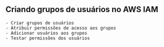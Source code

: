 ## Criando grupos de usuários no AWS IAM

	- Criar grupos de usuários
	- Atribuir permissões de acesso aos grupos
	- Adicionar usuários aos grupos
	- Testar permissões dos usuários
	

